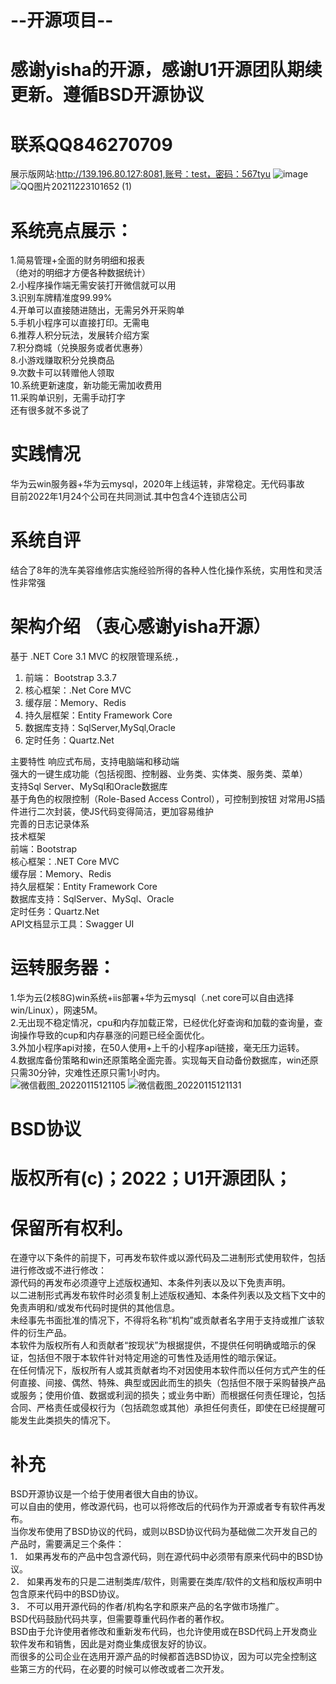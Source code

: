 # --开源项目--
# 感谢yisha的开源，感谢U1开源团队期续更新。遵循BSD开源协议
# 联系QQ846270709 

展示版网站:http://139.196.80.127:8081,账号：test，密码：567tyu
![image](https://user-images.githubusercontent.com/63382018/149609012-3e2d790c-678e-475b-96a3-a6cc7f5c19d5.png)
![QQ图片20211223101652 (1)](https://user-images.githubusercontent.com/63382018/149609014-0bc54dfb-0fc5-45f9-9d19-531487d67762.jpg)



# 系统亮点展示：
1.简易管理+全面的财务明细和报表  
（绝对的明细才方便各种数据统计）  
2.小程序操作端无需安装打开微信就可以用  
3.识别车牌精准度99.99%  
4.开单可以直接随进随出，无需另外开采购单  
5.手机小程序可以直接打印。无需电   
6.推荐人积分玩法，发展转介绍方案  
7.积分商城（兑换服务或者优惠券）  
8.小游戏赚取积分兑换商品  
9.次数卡可以转赠他人领取  
10.系统更新速度，新功能无需加收费用  
11.采购单识别，无需手动打字  
还有很多就不多说了    

# 实践情况
华为云win服务器+华为云mysql，2020年上线运转，非常稳定。无代码事故  
目前2022年1月24个公司在共同测试.其中包含4个连锁店公司  

# 系统自评
结合了8年的洗车美容维修店实施经验所得的各种人性化操作系统，实用性和灵活性非常强  


# 架构介绍 （衷心感谢yisha开源）
基于 .NET Core 3.1 MVC 的权限管理系统.，  
1. 前端： Bootstrap 3.3.7  
2. 核心框架：.Net Core MVC  
3. 缓存层：Memory、Redis  
4. 持久层框架：Entity Framework Core  
5. 数据库支持：SqlServer,MySql,Oracle  
6. 定时任务：Quartz.Net  

主要特性
响应式布局，支持电脑端和移动端  
强大的一键生成功能（包括视图、控制器、业务类、实体类、服务类、菜单）  
支持Sql Server、MySql和Oracle数据库  
基于角色的权限控制（Role-Based Access Control），可控制到按钮
对常用JS插件进行二次封装，使JS代码变得简洁，更加容易维护  
完善的日志记录体系  
技术框架  
前端：Bootstrap  
核心框架：.NET Core MVC  
缓存层：Memory、Redis  
持久层框架：Entity Framework Core  
数据库支持：SqlServer、MySql、Oracle  
定时任务：Quartz.Net  
API文档显示工具：Swagger UI  

# 运转服务器：
1.华为云(2核8G)win系统+iis部署+华为云mysql（.net core可以自由选择win/Linux），网速5M。  
2.无出现不稳定情况，cpu和内存加载正常，已经优化好查询和加载的查询量，查询操作导致的cup和内存暴涨的问题已经全面优化。  
3.外加小程序api对接，在50人使用+上千的小程序api链接，毫无压力运转。  
4.数据库备份策略和win还原策略全面完善。实现每天自动备份数据库，win还原只需30分钟，灾难性还原只需1小时内。  
![微信截图_20220115121105](https://user-images.githubusercontent.com/63382018/149609018-469228df-9f64-4b11-bb4d-8b0316d43c96.png)
![微信截图_20220115121131](https://user-images.githubusercontent.com/63382018/149609020-20b6a242-d7a6-41cc-9ab8-e3b077b7341a.png)



#  BSD协议
# 版权所有(c)；2022；U1开源团队；  
# 保留所有权利。  
在遵守以下条件的前提下，可再发布软件或以源代码及二进制形式使用软件，包括进行修改或不进行修改：  
源代码的再发布必须遵守上述版权通知、本条件列表以及以下免责声明。  
以二进制形式再发布软件时必须复制上述版权通知、本条件列表以及文档下文中的免责声明和/或发布代码时提供的其他信息。  
未经事先书面批准的情况下，不得将名称“机构”或贡献者名字用于支持或推广该软件的衍生产品。  
本软件为版权所有人和贡献者“按现状”为根据提供，不提供任何明确或暗示的保证，包括但不限于本软件针对特定用途的可售性及适用性的暗示保证。  
在任何情况下，版权所有人或其贡献者均不对因使用本软件而以任何方式产生的任何直接、间接、偶然、特殊、典型或因此而生的损失（包括但不限于采购替换产品或服务；使用价值、数据或利润的损失；或业务中断）而根据任何责任理论，包括合同、严格责任或侵权行为（包括疏忽或其他）承担任何责任，即使在已经提醒可能发生此类损失的情况下。  

# 补充
BSD开源协议是一个给于使用者很大自由的协议。  
可以自由的使用，修改源代码，也可以将修改后的代码作为开源或者专有软件再发布。   
当你发布使用了BSD协议的代码，或则以BSD协议代码为基础做二次开发自己的产品时，需要满足三个条件：  
1． 如果再发布的产品中包含源代码，则在源代码中必须带有原来代码中的BSD协议。  
2． 如果再发布的只是二进制类库/软件，则需要在类库/软件的文档和版权声明中包含原来代码中的BSD协议。  
3． 不可以用开源代码的作者/机构名字和原来产品的名字做市场推广。  
BSD代码鼓励代码共享，但需要尊重代码作者的著作权。  
BSD由于允许使用者修改和重新发布代码，也允许使用或在BSD代码上开发商业软件发布和销售，因此是对商业集成很友好的协议。  
而很多的公司企业在选用开源产品的时候都首选BSD协议，因为可以完全控制这些第三方的代码，在必要的时候可以修改或者二次开发。  
